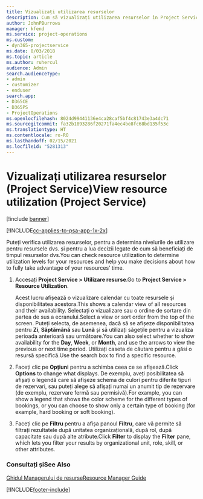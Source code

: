 ```yaml
---
title: Vizualizați utilizarea resurselor
description: Cum să vizualizați utilizarea resurselor în Project Service
author: JohnPBurrows
manager: kfend
ms.service: project-operations
ms.custom:
- dyn365-projectservice
ms.date: 8/03/2018
ms.topic: article
ms.author: ruhercul
audience: Admin
search.audienceType:
- admin
- customizer
- enduser
search.app:
- D365CE
- D365PS
- ProjectOperations
ms.openlocfilehash: 8024d99441136e4ca28caf5bf4c81743e3a4dc71
ms.sourcegitcommit: fa32b1893286f20271fa4ec4be8fc68bd135f53c
ms.translationtype: HT
ms.contentlocale: ro-RO
ms.lasthandoff: 02/15/2021
ms.locfileid: "5281313"
---
```

# <a name="view-resource-utilization-project-service"></a><span data-ttu-id="596e1-103">Vizualizați utilizarea resurselor (Project Service)</span><span class="sxs-lookup"><span data-stu-id="596e1-103">View resource utilization (Project Service)</span></span>

[!include [banner](../includes/psa-now-project-operations.md)]

[!INCLUDE[cc-applies-to-psa-app-1x-2x](../includes/cc-applies-to-psa-app-1x-2x.md)]

<span data-ttu-id="596e1-104">Puteți verifica utilizarea resurselor, pentru a determina nivelurile de utilizare pentru resursele dvs. și pentru a lua decizii legate de cum să beneficiați de timpul resurselor dvs.</span><span class="sxs-lookup"><span data-stu-id="596e1-104">You can check resource utilization to determine utilization levels for your resources and help you make decisions about how to fully take advantage of your resources’ time.</span></span>  
  
1. <span data-ttu-id="596e1-105">Accesați **Project Service > Utilizare resurse**.</span><span class="sxs-lookup"><span data-stu-id="596e1-105">Go to **Project Service > Resource Utilization**.</span></span> 

     <span data-ttu-id="596e1-106">Acest lucru afișează o vizualizare calendar cu toate resursele și disponibilitatea acestora.</span><span class="sxs-lookup"><span data-stu-id="596e1-106">This shows a calendar view of all resources and their availability.</span></span> <span data-ttu-id="596e1-107">Selectați o vizualizare sau o ordine de sortare din partea de sus a ecranului.</span><span class="sxs-lookup"><span data-stu-id="596e1-107">Select a view or sort order from the top of the screen.</span></span> <span data-ttu-id="596e1-108">Puteți selecta, de asemenea, dacă să se afișeze disponibilitatea pentru **Zi**, **Săptămână** sau **Lună** și să utilizați săgețile pentru a vizualiza perioada anterioară sau următoare.</span><span class="sxs-lookup"><span data-stu-id="596e1-108">You can also select whether to show availability for the **Day**, **Week**, or **Month**, and use the arrows to view the previous or next time period.</span></span> <span data-ttu-id="596e1-109">Utilizați caseta de căutare pentru a găsi o resursă specifică.</span><span class="sxs-lookup"><span data-stu-id="596e1-109">Use the search box to find a specific resource.</span></span>      
  
2. <span data-ttu-id="596e1-110">Faceți clic pe **Opțiuni** pentru a schimba ceea ce se afișează.</span><span class="sxs-lookup"><span data-stu-id="596e1-110">Click **Options** to change what displays.</span></span> <span data-ttu-id="596e1-111">De exemplu, aveți posibilitatea să afișați o legendă care să afișeze schema de culori pentru diferite tipuri de rezervari, sau puteți alege să afișați numai un anumit tip de rezervare (de exemplu, rezervare fermă sau permisivă).</span><span class="sxs-lookup"><span data-stu-id="596e1-111">For example, you can show a legend that shows the color scheme for the different types of bookings, or you can choose to show only a certain type of booking (for example, hard booking or soft booking).</span></span>  

3. <span data-ttu-id="596e1-112">Faceți clic pe **Filtru** pentru a afișa panoul **Filtru**, care vă permite să filtrați rezultatele după unitatea organizațională, după rol, după capacitate sau după alte atribute.</span><span class="sxs-lookup"><span data-stu-id="596e1-112">Click **Filter** to display the **Filter** pane, which lets you filter your results by organizational unit, role, skill, or other attributes.</span></span>  
  
### <a name="see-also"></a><span data-ttu-id="596e1-113">Consultați și</span><span class="sxs-lookup"><span data-stu-id="596e1-113">See Also</span></span>  
 [<span data-ttu-id="596e1-114">Ghidul Managerului de resurse</span><span class="sxs-lookup"><span data-stu-id="596e1-114">Resource Manager Guide</span></span>](../psa/resource-manager-guide.md)


[!INCLUDE[footer-include](../includes/footer-banner.md)]